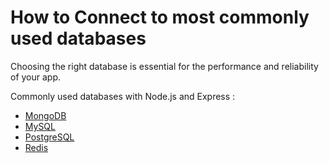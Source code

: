# How to Connect to most commonly used databases

Choosing the right database is essential for the performance and reliability of your app.

Commonly used databases with Node.js and Express :

- [MongoDB](./MongoDB/)
- [MySQL](./MySQL/)
- [PostgreSQL](./PostgreSQL/)
- [Redis](./Redis/)